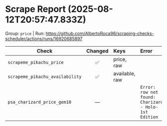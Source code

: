 # Scrape Report (2025-08-12T20:57:47.833Z)

Group: `price`  |  Run: https://github.com/AlbertoRoca96/scraping-checks-scheduler/actions/runs/16920685897

| Check | Changed | Keys | Error |
|---|:---:|:--|:--|
| `scrapeme_pikachu_price` | ✅ | price, raw |  |
| `scrapeme_pikachu_availability` | ✅ | available, raw |  |
| `psa_charizard_price_gem10` | — |  | `Error: row not found: Charizard - Holo-1st Edition` |

